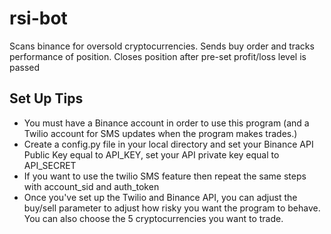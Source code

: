 # rsi-bot
Scans binance for oversold cryptocurrencies. Sends buy order and tracks performance of position. Closes position after pre-set profit/loss level is passed

## Set Up Tips

- You must have a Binance account in order to use this program (and a Twilio account for SMS updates when the program makes trades.) 
- Create a config.py file in your local directory and set your Binance API Public Key equal to API_KEY, set your API private key equal to API_SECRET
- If you want to use the twilio SMS feature then repeat the same steps with account_sid and auth_token
- Once you've set up the Twilio and Binance API, you can adjust the buy/sell parameter to adjust how risky you want the program to behave. You can also choose the 5 cryptocurrencies you want to trade. 

